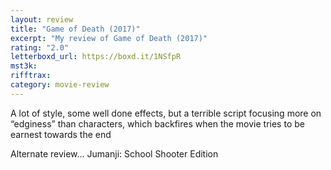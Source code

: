 ```yaml
---
layout: review
title: "Game of Death (2017)"
excerpt: "My review of Game of Death (2017)"
rating: "2.0"
letterboxd_url: https://boxd.it/1NSfpR
mst3k:
rifftrax:
category: movie-review
---
```


A lot of style, some well done effects, but a terrible script focusing more on “edginess” than characters, which backfires when the movie tries to be earnest towards the end

Alternate review... Jumanji: School Shooter Edition
